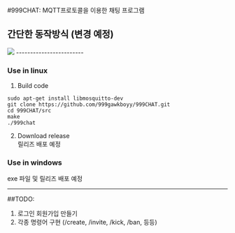 #999CHAT: MQTT프로토콜을 이용한 채팅 프로그램

## 간단한 동작방식 (변경 예정)
<img src='https://ifh.cc/g/0kZ0Mf.png' border='0'>
------------------------

### Use in linux
1. Build code
```
sudo apt-get install libmosquitto-dev
git clone https://github.com/999gawkboyy/999CHAT.git
cd 999CHAT/src
make
./999chat
```

2. Download release  
릴리즈 배포 예정

### Use in windows
exe 파일 및 릴리즈  배포 예정 

-------------------------------------------------------------------------
##TODO:
1. 로그인 회원가입 만들기  
2. 각종 명령어 구현 (/create, /invite, /kick, /ban, 등등)
